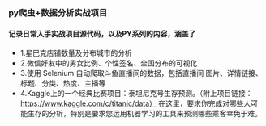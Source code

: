 ### py爬虫+数据分析实战项目
#### 记录日常入手实战项目源代码，以及PY系列的内容，涵盖了
- 1.星巴克店铺数量及分布城市的分析
- 2.微信好友中的男女比例、个性签名、全国分布的可视化
- 3.使用 Selenium 自动爬取斗鱼直播间的数据，包括直播间 图片、详情链接、标题、分类、热度、主播等
- 4.Kaggle上的一个经典比赛项目：泰坦尼克号生存预测。（附上项目链接：https://www.kaggle.com/c/titanic/data） 在这里，要求你完成对哪些人可能生存的分析，特别是要求您运用机器学习的工具来预测哪些乘客幸免于难。
